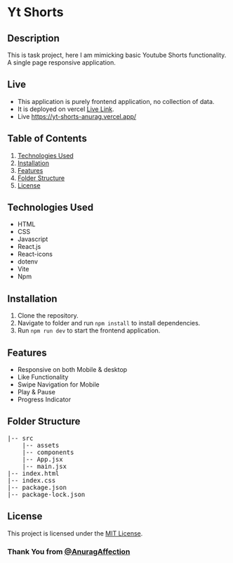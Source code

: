 # Yt Shorts 


## Description
This is task project, here I am mimicking basic Youtube Shorts  functionality. A single page responsive application.


## Live
- This application is purely frontend application, no collection of data.
- It is deployed on vercel [Live Link](https://yt-shorts-anurag.vercel.app/).
- Live  https://yt-shorts-anurag.vercel.app/


## Table of Contents
1. [Technologies Used](#technologies-used)
2. [Installation ](#installation)
3. [Features](#features)
4. [Folder Structure](#folder-structure)
5. [License](#license)



## Technologies Used
- HTML
- CSS
- Javascript
- React.js
- React-icons
- dotenv
- Vite
- Npm



## Installation
1. Clone the repository.
2. Navigate to folder and run `npm install` to install dependencies.
3. Run `npm run dev` to start the frontend application.


## Features
- Responsive on both Mobile & desktop
- Like Functionality 
- Swipe Navigation for Mobile 
- Play & Pause 
- Progress Indicator 



## Folder Structure
<pre>
|-- src
    |-- assets 
    |-- components
    |-- App.jsx 
    |-- main.jsx 
|-- index.html
|-- index.css 
|-- package.json
|-- package-lock.json
</pre>


## License
This project is licensed under the [MIT License](LICENSE).


### Thank You from [@AnuragAffection](https://github.com/anuragaffection)
